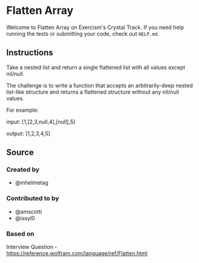 # Flatten Array

Welcome to Flatten Array on Exercism's Crystal Track.
If you need help running the tests or submitting your code, check out `HELP.md`.

## Instructions

Take a nested list and return a single flattened list with all values except nil/null.

The challenge is to write a function that accepts an arbitrarily-deep nested list-like structure and returns a flattened structure without any nil/null values.

For example:

input: [1,[2,3,null,4],[null],5]

output: [1,2,3,4,5]

## Source

### Created by

- @mhelmetag

### Contributed to by

- @amscotti
- @issyl0

### Based on

Interview Question - https://reference.wolfram.com/language/ref/Flatten.html